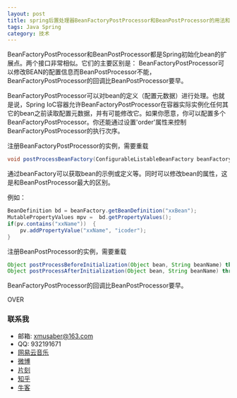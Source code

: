 ```yaml
---
layout: post
title: spring后置处理器BeanFactoryPostProcessor和BeanPostProcessor的用法和区别
tags: Java Spring
category: 技术
---
```


BeanFactoryPostProcessor和BeanPostProcessor都是Spring初始化bean的扩展点。两个接口非常相似。它们的主要区别是： BeanFactoryPostProcessor可以修改BEAN的配置信息而BeanPostProcessor不能，BeanFactoryPostProcessor的回调比BeanPostProcessor要早。
 
BeanFactoryPostProcessor可以对bean的定义（配置元数据）进行处理。也就是说，Spring IoC容器允许BeanFactoryPostProcessor在容器实际实例化任何其它的bean之前读取配置元数据，并有可能修改它。如果你愿意，你可以配置多个BeanFactoryPostProcessor。你还能通过设置'order'属性来控制BeanFactoryPostProcessor的执行次序。

注册BeanFactoryPostProcessor的实例，需要重载

```java
void postProcessBeanFactory(ConfigurableListableBeanFactory beanFactory) throws BeansException;
```

通过beanFactory可以获取bean的示例或定义等。同时可以修改bean的属性，这是和BeanPostProcessor最大的区别。

例如：

```java
BeanDefinition bd = beanFactory.getBeanDefinition("xxBean");  
MutablePropertyValues mpv =  bd.getPropertyValues();  
if(pv.contains("xxName"))  {  
    pv.addPropertyValue("xxName", "icoder");  
}
```

注册BeanPostProcessor的实例，需要重载

```java
Object postProcessBeforeInitialization(Object bean, String beanName) throws BeansException;
Object postProcessAfterInitialization(Object bean, String beanName) throws BeansException;
```

BeanFactoryPostProcessor的回调比BeanPostProcessor要早。

OVER

### 联系我

- 邮箱: xmusaber@163.com
- QQ: 932191671
- [网易云音乐](http://music.163.com/#/user/home?id=63589002)
- [微博](http://weibo.com/u/1662536394)
- [片刻](http://pianke.me/profile/1924980/)
- [知乎](https://www.zhihu.com/people/tao-xiao-xiao-99)
- [牛客](http://www.nowcoder.com/profile/213475)